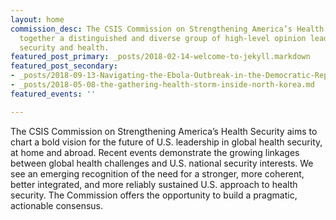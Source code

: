 ```yaml
---
layout: home
commission_desc: The CSIS Commission on Strengthening America’s Health Security brings
  together a distinguished and diverse group of high-level opinion leaders who bridge
  security and health.
featured_post_primary: _posts/2018-02-14-welcome-to-jekyll.markdown
featured_post_secondary:
- _posts/2018-09-13-Navigating-the-Ebola-Outbreak-in-the-Democratic-Republic-of-the-Congo.md
- _posts/2018-05-08-the-gathering-health-storm-inside-north-korea.md
featured_events: ''

---
```

The CSIS Commission on Strengthening America’s Health Security aims to chart a bold vision for the future of U.S. leadership in global health security, at home and abroad. Recent events demonstrate the growing linkages between global health challenges and U.S. national security interests. We see an emerging recognition of the need for a stronger, more coherent, better integrated, and more reliably sustained U.S. approach to health security. The Commission offers the opportunity to build a pragmatic, actionable consensus.